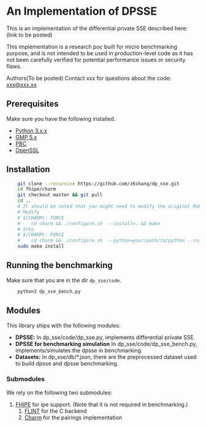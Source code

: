 # An Implementation of DPSSE

This is an implementation of the differential private SSE described here: (link to be posted)

This implementation is a research poc built for micro benchmarking purpose, and is not intended to be used in production-level code as it has not been carefully verified for potential performance issues or security flaws.

Authors(To be posted)
Contact xxx for questions about the code: xxx@xxx.xx

## Prerequisites

Make sure you have the following installed.

 * [Python 3.x.x](https://www.python.org/downloads/release/python-350/)
 * [GMP 5.x](http://gmplib.org/)
 * [PBC](http://crypto.stanford.edu/pbc/download.html) 
 * [OpenSSL](http://www.openssl.org/source/)

 ## Installation 

```bash
    git clone --recursive https://github.com/z6shang/dp_sse.git
    cd fhipe/charm
    git checkout master && git pull
    cd ..
    # It should be noted that you might need to modify the original Makefile in the following way if you are using conda environments
    # Modify 
    # $(CHARM): FORCE
    #    cd charm && ./configure.sh  --install=. && make
    # Into
    # $(CHARM): FORCE
    #	 cd charm && ./configure.sh  --python=your/path/to/python --install=. && make
    sudo make install
```

## Running the benchmarking

Make sure that you are in the dir `dp_sse/code`.

```bash
	python3 dp_sse_bench.py
```

## Modules

This library ships with the following modules:

 * **DPSSE:** In dp_sse/code/dp_sse.py, implements differential private SSE.
 * **DPSSE for benchmarking simulation** In dp_sse/code/dp_sse_bench.py, implements/simulates the dpsse in benchmarking.
 * **Datasets:** In dp_sse/db/*.json, there are the preprocessed dataset used to build dpsse and dpsse benchmarking.

### Submodules

We rely on the following two submodules:
1. [FHIPE](https://github.com/kevinlewi/fhipe) for ipe support. (Note that it is not required in benchmarking.)
   1. [FLINT](http://flintlib.org/) for the C backend 
   2. [Charm](http://charm-crypto.com/) for the pairings implementation 
